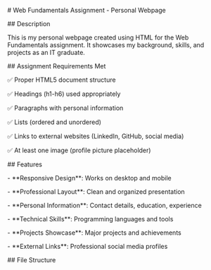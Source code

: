 \# Web Fundamentals Assignment - Personal Webpage



\## Description

This is my personal webpage created using HTML for the Web Fundamentals assignment. It showcases my background, skills, and projects as an IT graduate.



\## Assignment Requirements Met

✅ Proper HTML5 document structure  

✅ Headings (h1-h6) used appropriately  

✅ Paragraphs with personal information  

✅ Lists (ordered and unordered)  

✅ Links to external websites (LinkedIn, GitHub, social media)  

✅ At least one image (profile picture placeholder)  



\## Features

\- \*\*Responsive Design\*\*: Works on desktop and mobile

\- \*\*Professional Layout\*\*: Clean and organized presentation

\- \*\*Personal Information\*\*: Contact details, education, experience

\- \*\*Technical Skills\*\*: Programming languages and tools

\- \*\*Projects Showcase\*\*: Major projects and achievements

\- \*\*External Links\*\*: Professional social media profiles



\## File Structure

